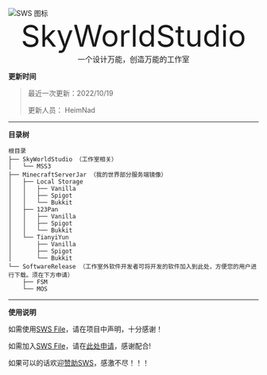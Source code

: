 ![SWS 图标](https://s2.loli.net/2022/06/05/45FU6EDmhpPZL8y.png)
<span style="display:block;text-align:center;font-size:60px;" href="https://skyworldstudio.top">SkyWorldStudio</span>
<span style="display:block;text-align:center;font-size:15px;">一个设计万能，创造万能的工作室</span>

**更新时间**
> 最近一次更新：2022/10/19
>
> 更新人员： HeimNad
---

**目录树**
```
根目录
├── SkyWorldStudio （工作室相关）
│   └── MSS3
├── MinecraftServerJar （我的世界部分服务端镜像）
│   ├── Local Storage
│   │   ├── Vanilla
│   │   ├── Spigot
│   │   └── Bukkit
│   ├── 123Pan
│   │   ├── Vanilla
│   │   ├── Spigot
│   │   └── Bukkit
│   └── TianyiYun
│       ├── Vanilla
│       ├── Spigot
│       └── Bukkit  
└── SoftwareRelease （工作室外软件开发者可将开发的软件加入到此处，方便您的用户进行下载。须在下方申请）
    ├── FSM
    └── MOS
```

---

**使用说明**

如需使用[SWS File](https://file.skyworldstudio.top)，请在项目中声明，十分感谢！

如需加入[SWS File](https://file.skyworldstudio.top)，请在[此处申请](https://www.wenjuan.com/s/UZBZJvm2iNI/)，感谢配合!

如果可以的话欢迎[赞助SWS](https://afdian.net/@skyworldstudio)，感激不尽！！！
